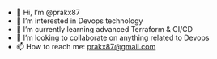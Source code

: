 - 👋 Hi, I’m @prakx87
- 👀 I’m interested in Devops technology
- 🌱 I’m currently learning advanced Terraform & CI/CD
- 💞️ I’m looking to collaborate on anything related to Devops
- 📫 How to reach me: prakx87@gmail.com

<!---
prakx87/prakx87 is a ✨ special ✨ repository because its `README.md` (this file) appears on your GitHub profile.
You can click the Preview link to take a look at your changes.
--->
